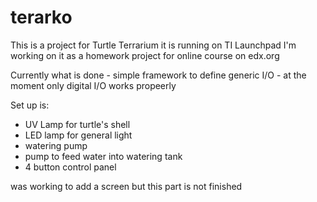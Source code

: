 # terarko

This is a project for Turtle Terrarium
it is running on TI Launchpad
I'm working on it as a homework project for online course on edx.org

Currently what is done - simple framework to define generic I/O - at the moment only digital I/O works propeerly

Set up is:
- UV Lamp for turtle's shell
- LED lamp for general light
- watering pump
- pump to feed water into watering tank
- 4 button control panel

was working to add a screen but this part is not finished
